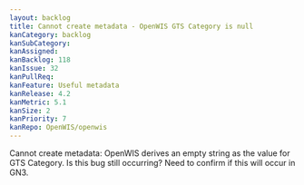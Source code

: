 ```yaml
---
layout: backlog
title: Cannot create metadata - OpenWIS GTS Category is null
kanCategory: backlog
kanSubCategory:
kanAssigned:
kanBacklog: 118
kanIssue: 32
kanPullReq:
kanFeature: Useful metadata
kanRelease: 4.2
kanMetric: 5.1
kanSize: 2
kanPriority: 7
kanRepo: OpenWIS/openwis
---
```

Cannot create metadata: OpenWIS derives an empty string as the value for GTS Category. Is this bug still occurring? Need to confirm if this will occur in GN3.
